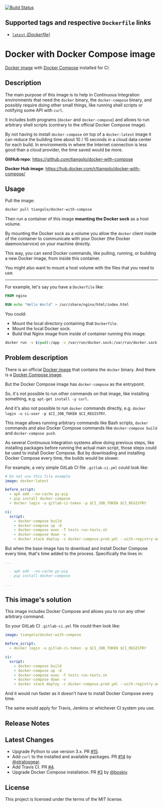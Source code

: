 [![Build Status](https://travis-ci.com/tiangolo/docker-with-compose.svg?branch=master)](https://travis-ci.com/tiangolo/docker-with-compose)

## Supported tags and respective `Dockerfile` links

* [`latest` _(Dockerfile)_](https://github.com/tiangolo/docker-with-compose/blob/master/Dockerfile)

# Docker with Docker Compose image

[Docker image](https://hub.docker.com/_/docker/) with [Docker Compose](https://github.com/docker/compose) installed for CI.

## Description

The main purpose of this image is to help in Continuous Integration environments that need the `docker` binary, the `docker-compose` binary, and possibly require doing other small things, like running shell scripts or notifying some API with `curl`.

It includes both programs (`docker` and `docker-compose`) and allows to run arbitrary shell scripts (contrary to the official Docker Compose image).

By not having to install `docker-compose` on top of a `docker:latest` image it can reduce the building time about 10 / 15 seconds in a cloud data center for each build. In environments in where the Internet connection is less good than a cloud provider, the time saved would be more.

**GitHub repo**: <https://github.com/tiangolo/docker-with-compose>

**Docker Hub image**: <https://hub.docker.com/r/tiangolo/docker-with-compose/>

## Usage

Pull the image:

```bash
docker pull tiangolo/docker-with-compose
```

Then run a container of this image **mounting the Docker sock** as a host volume.

By mounting the Docker sock as a volume you allow the `docker` client inside of the container to communicate with your Docker (the Docker daemon/service) on your machine directly.

This way, you can send Docker commands, like pulling, running, or building a new Docker image, from inside this container.

You might also want to mount a host volume with the files that you need to use.

---

For example, let's say you have a `Dockerfile` like:

```Dockerfile
FROM nginx

RUN echo "Hello World" > /usr/share/nginx/html/index.html
```

You could:

* Mount the local directory containing that `Dockerfile`.
* Mount the local Docker sock.
* Build that Nginx image from inside of container running this image.

```bash
docker run -v $(pwd):/app -v /var/run/docker.sock:/var/run/docker.sock tiangolo/docker-with-compose sh -c "cd /app/ && docker build -t custom-nginx ."
```

## Problem description

There is an official [Docker image](https://hub.docker.com/_/docker/) that contains the `docker` binary. And there is a [Docker Compose image](https://hub.docker.com/r/docker/compose/).

But the Docker Compose image has `docker-compose` as the entrypoint.

So, it's not possible to run other commands on that image, like installing something, e.g. `apt-get install -y curl`.

And it's also not possible to run `docker` commands directly, e.g. `docker login -u ci-user -p $CI_JOB_TOKEN $CI_REGISTRY`.

This image allows running arbitrary commands like Bash scripts, `docker` commands and also Docker Compose commands like `docker-compose build` and `docker-compose push`.

As several Continuous Integration systems allow doing previous steps, like installing packages before running the actual main script, those steps could be used to install Docker Compose. But by downloading and installing Docker Compose every time, the builds would be slower.

For example, a very simple GitLab CI file `.gitlab-ci.yml` could look like:

```yml
# Do not use this file example
image: docker:latest

before_script:
  - apk add --no-cache py-pip
  - pip install docker-compose
  - docker login -u gitlab-ci-token -p $CI_JOB_TOKEN $CI_REGISTRY

ci:
  script:
    - docker-compose build
    - docker-compose up -d
    - docker-compose exec -T tests run-tests.sh
    - docker-compose down -v
    - docker stack deploy -c docker-compose.prod.yml --with-registry-auth prod-example-com
```

But when the base image has to download and install Docker Compose every time, that's time added to the process. Specifically the lines in:

```yml
...

  - apk add --no-cache py-pip
  - pip install docker-compose

...
```

## This image's solution

This image includes Docker Compose and allows you to run any other arbitrary command.

So your GitLab CI `.gitlab-ci.yml` file could then look like:

```yml
image: tiangolo/docker-with-compose

before_script:
  - docker login -u gitlab-ci-token -p $CI_JOB_TOKEN $CI_REGISTRY

ci:
  script:
    - docker-compose build
    - docker-compose up -d
    - docker-compose exec -T tests run-tests.sh
    - docker-compose down -v
    - docker stack deploy -c docker-compose.prod.yml --with-registry-auth prod-example-com
```

And it would run faster as it doesn't have to install Docker Compose every time.

The same would apply for Travis, Jenkins or whichever CI system you use.

## Release Notes

## Latest Changes

* Upgrade Python to use version 3.x. PR [#15](https://github.com/tiangolo/docker-with-compose/pull/15).
* Add `curl` to the installed and available packages. PR [#14](https://github.com/tiangolo/docker-with-compose/pull/14) by [@stratosgear](https://github.com/stratosgear).
* Add Travis CI. PR [#4](https://github.com/tiangolo/docker-with-compose/pull/4).
* Upgrade Docker Compose installation. PR [#3](https://github.com/tiangolo/docker-with-compose/pull/3) by [@boskiv](https://github.com/boskiv).

## License

This project is licensed under the terms of the MIT license.
